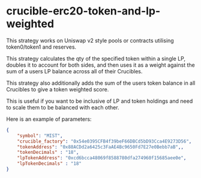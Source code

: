 # crucible-erc20-token-and-lp-weighted

This strategy works on Uniswap v2 style pools or contracts utilising token0/token1 and reserves.

This strategy calculates the qty of the specified token within a single LP, doubles it to account for both sides, and then uses it as a weight against the sum of a users LP balance across all of their Crucibles.

This strategy also additionally adds the sum of the users token balance in all Crucibles to give a token weighted score.

This is useful if you want to be inclusive of LP and token holdings and need to scale them to be balanced with each other.

Here is an example of parameters:

```json
{
    "symbol": "MIST",
    "crucible_factory": "0x54e0395CFB4f39beF66DBCd5bD93Cca4E9273D56",
    "tokenAddress": "0x88ACDd2a6425c3FaAE4Bc9650Fd7E27e0Bebb7aB",,
    "tokenDecimals" : "18",
    "lpTokenAddress": "0xcd6bcca48069f8588780dfa274960f15685aee0e",
    "lpTokenDecimals" : "18"
}
```
